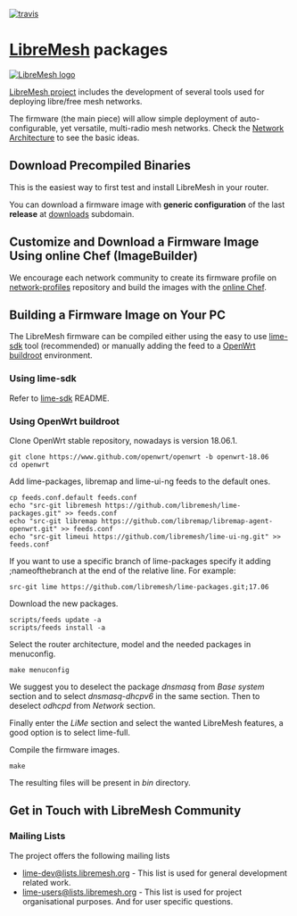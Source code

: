 [![travis](https://api.travis-ci.org/libremesh/lime-packages.svg?branch=develop)](https://travis-ci.org/libremesh/lime-packages)

# [LibreMesh][5] packages

[![LibreMesh logo](https://raw.githubusercontent.com/libremesh/lime-web/master/logo/logo.png)](http://libremesh.org)

[LibreMesh project][5] includes the development of several tools used for deploying libre/free mesh networks.

The firmware (the main piece) will allow simple deployment of auto-configurable,
yet versatile, multi-radio mesh networks. Check the [Network Architecture][4] to
see the basic ideas.

## Download Precompiled Binaries

This is the easiest way to first test and install LibreMesh in your router.

You can download a firmware image with **generic configuration** of the last
**release** at [downloads][9] subdomain.

## Customize and Download a Firmware Image Using online Chef (ImageBuilder)

We encourage each network community to create its firmware profile on
[network-profiles][10] repository and build the images with the [online
Chef][11].

## Building a Firmware Image on Your PC

The LibreMesh firmware can be compiled either using the easy to use
[lime-sdk][2] tool (recommended) or manually adding the feed to a [OpenWrt
buildroot][1] environment.

### Using lime-sdk

Refer to [lime-sdk][2] README.

### Using OpenWrt buildroot

Clone OpenWrt stable repository, nowadays is version 18.06.1.

    git clone https://www.github.com/openwrt/openwrt -b openwrt-18.06
    cd openwrt

Add lime-packages, libremap and lime-ui-ng feeds to the default ones.

    cp feeds.conf.default feeds.conf
    echo "src-git libremesh https://github.com/libremesh/lime-packages.git" >> feeds.conf
    echo "src-git libremap https://github.com/libremap/libremap-agent-openwrt.git" >> feeds.conf
    echo "src-git limeui https://github.com/libremesh/lime-ui-ng.git" >> feeds.conf

If you want to use a specific branch of lime-packages specify it adding
;nameofthebranch at the end of the relative line. For example:

    src-git lime https://github.com/libremesh/lime-packages.git;17.06

Download the new packages.

    scripts/feeds update -a
    scripts/feeds install -a

Select the router architecture, model and the needed packages in menuconfig.

    make menuconfig

We suggest you to deselect the package _dnsmasq_ from _Base system_ section and
to select _dnsmasq-dhcpv6_ in the same section. Then to deselect _odhcpd_ from
_Network_ section.

Finally enter the _LiMe_ section and select the wanted LibreMesh features, a
good option is to select lime-full. 

Compile the firmware images.

    make

The resulting files will be present in _bin_ directory.


## Get in Touch with LibreMesh Community

### Mailing Lists

The project offers the following mailing lists

* [lime-dev@lists.libremesh.org][7] - This list is used for general development
  related work.
* [lime-users@lists.libremesh.org][8] - This list is used for project
  organisational purposes. And for user specific questions.

[1]: https://openwrt.org/docs/guide-developer/quickstart-build-images
[2]: https://github.com/libremesh/lime-sdk
[4]: http://libremesh.org/howitworks.html
[5]: http://libremesh.org/
[7]: https://lists.libremesh.org/mailman/listinfo/lime-dev
[8]: https://lists.libremesh.org/mailman/listinfo/lime-users
[9]: http://repo.libremesh.org/current/
[10]: https://github.com/libremesh/network-profiles/
[11]: https://chef.libremesh.org/
